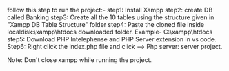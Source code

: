 follow this step to run the project:-
    step1: Install Xampp
    step2: create DB called Banking
    step3: Create all the 10 tables using the structure given in "Xampp DB Table Structure" folder
    step4: Paste the cloned file inside localdisk:\xampp\htdocs downloaded folder. Example- C:\xampp\htdocs
    step5: Download PHP Intelephense and PHP Server extension in vs code.
    Step6: Right click the index.php file and click --> Php server: server project.

Note: Don't close xampp while running the project.